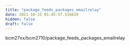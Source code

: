 ```yaml
---
title: "package_feeds_packages_emailrelay"
date: 2021-10-31 01:45:57.516619
hidden: false
draft: false
---
```


bcm27xx/bcm2710/package_feeds_packages_emailrelay

